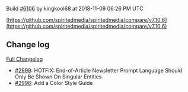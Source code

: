 Build [#6106](https://circleci.com/gh/spiritedmedia/spiritedmedia/6106) by kingkool68 at 2018-11-09 06:26 PM UTC

[https://github.com/spiritedmedia/spiritedmedia/compare/v7.10.6](https://github.com/spiritedmedia/spiritedmedia/compare/v7.10.6)
## Change log
[Full Changelog](git@github.com:spiritedmedia/spiritedmedia.git/compare/v7.10.5...v7.10.6)

 - [#2999](git@github.com:spiritedmedia/spiritedmedia.git/pull/2999): HOTFIX: End-of-Article Newsletter Prompt Language Should Only Be Shown On Singular Entities
 - [#2996](git@github.com:spiritedmedia/spiritedmedia.git/pull/2996): Add a Color Style Guide
